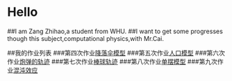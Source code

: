 # Hello
##I am Zang Zhihao,a student from WHU.
##I want to get some progresses though this subject,computational physics,with Mr.Cai.

##我的作业列表
###第四次作业[降落伞模型](https://www.zybuluo.com/kokokokokl/note/403681)
###第五次作业[人口模型](https://www.zybuluo.com/kokokokokl/note/403874)
###第六次作业[炮弹的轨迹](https://www.zybuluo.com/kokokokokl/note/404833)
###第七次作业[棒球轨迹](https://www.zybuluo.com/kokokokokl/note/404952)
###第八次作业[单摆模型](https://www.zybuluo.com/kokokokokl/note/406532)
###第九次作业[混沌效应](https://www.zybuluo.com/kokokokokl/note/408024)
